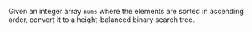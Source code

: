 Given an integer array `nums` where the elements are sorted in ascending order, convert it to a
height-balanced
binary search tree.
